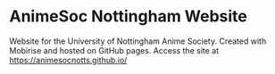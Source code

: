 # AnimeSoc Nottingham Website
Website for the University of Nottingham Anime Society.
Created with Mobirise and hosted on GitHub pages.
Access the site at https://animesocnotts.github.io/
